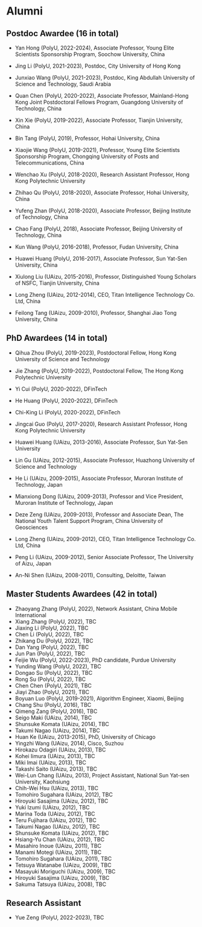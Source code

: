 # Alumni
## Postdoc Awardee (16 in total)
- Yan Hong (PolyU, 2022-2024),  Associate Professor, Young Elite Scientists Sponsorship Program, Soochow University, China

- Jing Li (PolyU, 2021-2023),  Postdoc, City University of Hong Kong
- Junxiao Wang (PolyU, 2021-2023),  Postdoc, King Abdullah University of Science and Technology, Saudi Arabia
- Quan Chen (PolyU, 2020-2022),  Associate Professor, Mainland-Hong Kong Joint Postdoctoral Fellows Program,  Guangdong University of Technology, China
- Xin Xie (PolyU, 2019-2022),  Associate Professor, Tianjin University, China
- Bin Tang (PolyU, 2019),  Professor,  Hohai University, China
- Xiaojie Wang (PolyU,  2019-2021),  Professor, Young Elite Scientists Sponsorship Program, Chongqing University of Posts and Telecommunications, China
- Wenchao Xu (PolyU, 2018-2020),  Research Assistant Professor, Hong Kong Polytechnic University
- Zhihao Qu (PolyU, 2018-2020),  Associate Professor, Hohai University, China
- Yufeng Zhan (PolyU, 2018-2020),  Associate Professor, Beijing Institute of Technology, China
- Chao Fang (PolyU, 2018), Associate Professor, Beijing University of Technology, China
- Kun Wang (PolyU, 2016-2018), Professor, Fudan University, China
- Huawei Huang (PolyU, 2016-2017), Associate Professor, Sun Yat-Sen University, China
- Xiulong Liu (UAizu, 2015-2016), Professor, Distinguished Young Scholars of NSFC, Tianjin University, China
- Long Zheng (UAizu, 2012-2014), CEO, Titan Intelligence Technology Co. Ltd, China
- Feilong Tang (UAizu, 2009-2010), Professor, Shanghai Jiao Tong University, China

## PhD Awardees (14 in total)
- Qihua Zhou (PolyU, 2019-2023),  Postdoctoral Fellow, Hong Kong University of Science and Technology

- Jie Zhang (PolyU, 2019-2022),  Postdoctoral Fellow, The Hong Kong Polytechnic University
- Yi Cui (PolyU, 2020-2022),  DFinTech
- He Huang (PolyU, 2020-2022),  DFinTech
- Chi-King Li (PolyU, 2020-2022),  DFinTech
- Jingcai Guo (PolyU, 2017-2020),  Research Assistant Professor, Hong Kong Polytechnic University
- Huawei Huang (UAizu, 2013-2016),  Associate Professor, Sun Yat-Sen University
- Lin Gu (UAizu, 2012-2015),  Associate Professor, Huazhong University of Science and Technology
- He Li (UAizu, 2009-2015),  Associate Professor, Muroran Institute of Technology, Japan
- Mianxiong Dong (UAizu, 2009-2013),  Professor and Vice President, Muroran Institute of Technology, Japan
- Deze Zeng (UAizu, 2009-2013),  Professor and Associate Dean, The National Youth Talent Support Program, China University of Geosciences
- Long Zheng (UAizu, 2009-2012), CEO, Titan Intelligence Technology Co. Ltd, China 
- Peng Li (UAizu, 2009-2012),  Senior Associate Professor, The University of Aizu, Japan
- An-Ni Shen (UAizu, 2008-2011),  Consulting, Deloitte, Taiwan

## Master Students Awardees (42 in total)
- Zhaoyang Zhang (PolyU, 2022), Network Assistant, China Mobile International
- Xiang Zhang (PolyU, 2022), TBC
- Jiaxing Li (PolyU, 2022), TBC
- Chen Li (PolyU, 2022), TBC
- Zhikang Du (PolyU, 2022), TBC
- Dan Yang (PolyU, 2022), TBC
- Jun Pan (PolyU, 2022), TBC
- Feijie Wu (PolyU, 2022-2023), PhD candidate, Purdue University
- Yunding Wang (PolyU, 2022), TBC
- Dongao Su (PolyU, 2022), TBC
- Rong Su (PolyU, 2022), TBC
- Chen Chen (PolyU, 2021), TBC
- Jiayi Zhao (PolyU, 2021), TBC
- Boyuan Luo (PolyU, 2019-2021), Algorithm Engineer, Xiaomi, Beijing
- Chang Shu (PolyU, 2016), TBC
- Qimeng Zang (PolyU, 2016), TBC
- Seigo Maki (UAizu, 2014), TBC
- Shunsuke Komata (UAizu, 2014), TBC
- Takumi Nagao (UAizu, 2014), TBC
- Huan Ke (UAizu, 2013-2015), PhD, University of Chicago
- Yingzhi Wang (UAizu, 2014), Cisco, Suzhou
- Hirokazu Odagiri (UAizu, 2013), TBC
- Kohei Iimura (UAizu, 2013), TBC
- Miki Imai (UAizu, 2013), TBC
- Takashi Saito (UAizu, 2013), TBC
- Wei-Lun Chang  (UAizu, 2013), Project Assistant, National Sun Yat-sen University, Kaohsiung
- Chih-Wei Hsu (UAizu, 2013), TBC
- Tomohiro Sugahara (UAizu, 2012), TBC
- Hiroyuki Sasajima (UAizu, 2012), TBC
- Yuki Izumi (UAizu, 2012), TBC
- Marina Toda (UAizu, 2012), TBC
- Teru Fujihara (UAizu, 2012), TBC
- Takumi Nagao (UAizu, 2012), TBC
- Shunsuke Komata (UAizu, 2012), TBC
- Hsiang-Yu Chan (UAizu, 2012), TBC
- Masahiro Inoue  (UAizu, 2011), TBC
- Manami Motegi (UAizu, 2011), TBC
- Tomohiro Sugahara (UAizu, 2011), TBC
- Tetsuya Watanabe (UAizu, 2009), TBC
- Masayuki Moriguchi  (UAizu, 2009), TBC
- Hiroyuki Sasajima (UAizu,  2009), TBC
- Sakuma Tatsuya (UAizu, 2008), TBC

## Research Assistant
- Yue Zeng (PolyU, 2022-2023), TBC

